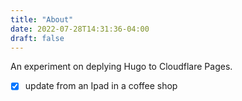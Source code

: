 ```yaml
---
title: "About"
date: 2022-07-28T14:31:36-04:00
draft: false
---
```


An experiment on deplying Hugo to Cloudflare Pages. 

- [X] update from an Ipad in a coffee shop 
